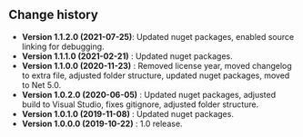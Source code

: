 Change history
--------------

* **Version 1.1.2.0 (2021-07-25)**: Updated nuget packages, enabled source linking for debugging.
* **Version 1.1.1.0 (2021-02-21)** : Updated nuget packages.
* **Version 1.1.0.0 (2020-11-23)** : Removed license year, moved changelog to extra file, adjusted folder structure, updated nuget packages, moved to Net 5.0.
* **Version 1.0.2.0 (2020-06-05)** : Updated nuget packages, adjusted build to Visual Studio, fixes gitignore, adjusted folder structure.
* **Version 1.0.1.0 (2019-11-08)** : Updated nuget packages.
* **Version 1.0.0.0 (2019-10-22)** : 1.0 release.